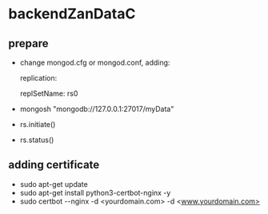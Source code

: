 # backendZanDataC

## prepare
- change mongod.cfg or mongod.conf, adding:
  
  replication:
  
    replSetName: rs0
  
- mongosh "mongodb://127.0.0.1:27017/myData"
- rs.initiate()
- rs.status()

## adding certificate
- sudo apt-get update
- sudo apt-get install python3-certbot-nginx -y
- sudo certbot --nginx -d <yourdomain.com> -d <www.yourdomain.com>
